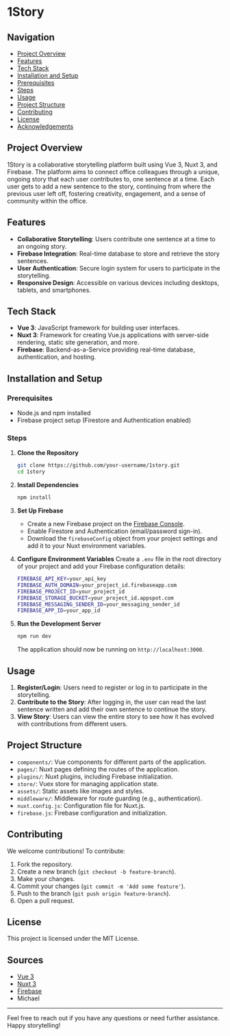 # 1Story

## Navigation

- [Project Overview](#project-overview)
- [Features](#features)
- [Tech Stack](#tech-stack)
- [Installation and Setup](#installation-and-setup)
- [Prerequisites](#prerequisites)
- [Steps](#steps)
- [Usage](#usage)
- [Project Structure](#project-structure)
- [Contributing](#contributing)
- [License](#license)
- [Acknowledgements](#acknowledgements)

## Project Overview

1Story is a collaborative storytelling platform built using Vue 3, Nuxt 3, and Firebase. The platform aims to connect office colleagues through a unique, ongoing story that each user contributes to, one sentence at a time. Each user gets to add a new sentence to the story, continuing from where the previous user left off, fostering creativity, engagement, and a sense of community within the office.

## Features

- **Collaborative Storytelling**: Users contribute one sentence at a time to an ongoing story.
- **Firebase Integration**: Real-time database to store and retrieve the story sentences.
- **User Authentication**: Secure login system for users to participate in the storytelling.
- **Responsive Design**: Accessible on various devices including desktops, tablets, and smartphones.

## Tech Stack

- **Vue 3**: JavaScript framework for building user interfaces.
- **Nuxt 3**: Framework for creating Vue.js applications with server-side rendering, static site generation, and more.
- **Firebase**: Backend-as-a-Service providing real-time database, authentication, and hosting.

## Installation and Setup

### Prerequisites

- Node.js and npm installed
- Firebase project setup (Firestore and Authentication enabled)

### Steps

1. **Clone the Repository**
    ```sh
    git clone https://github.com/your-username/1story.git
    cd 1story
    ```

2. **Install Dependencies**
    ```sh
    npm install
    ```

3. **Set Up Firebase**
    - Create a new Firebase project on the [Firebase Console](https://console.firebase.google.com/).
    - Enable Firestore and Authentication (email/password sign-in).
    - Download the `firebaseConfig` object from your project settings and add it to your Nuxt environment variables.

4. **Configure Environment Variables**
    Create a `.env` file in the root directory of your project and add your Firebase configuration details:
    ```sh
    FIREBASE_API_KEY=your_api_key
    FIREBASE_AUTH_DOMAIN=your_project_id.firebaseapp.com
    FIREBASE_PROJECT_ID=your_project_id
    FIREBASE_STORAGE_BUCKET=your_project_id.appspot.com
    FIREBASE_MESSAGING_SENDER_ID=your_messaging_sender_id
    FIREBASE_APP_ID=your_app_id
    ```

5. **Run the Development Server**
    ```sh
    npm run dev
    ```

    The application should now be running on `http://localhost:3000`.

## Usage

1. **Register/Login**: Users need to register or log in to participate in the storytelling.
2. **Contribute to the Story**: After logging in, the user can read the last sentence written and add their own sentence to continue the story.
3. **View Story**: Users can view the entire story to see how it has evolved with contributions from different users.

## Project Structure

- `components/`: Vue components for different parts of the application.
- `pages/`: Nuxt pages defining the routes of the application.
- `plugins/`: Nuxt plugins, including Firebase initialization.
- `store/`: Vuex store for managing application state.
- `assets/`: Static assets like images and styles.
- `middleware/`: Middleware for route guarding (e.g., authentication).
- `nuxt.config.js`: Configuration file for Nuxt.js.
- `firebase.js`: Firebase configuration and initialization.

## Contributing

We welcome contributions! To contribute:

1. Fork the repository.
2. Create a new branch (`git checkout -b feature-branch`).
3. Make your changes.
4. Commit your changes (`git commit -m 'Add some feature'`).
5. Push to the branch (`git push origin feature-branch`).
6. Open a pull request.

## License

This project is licensed under the MIT License.

## Sources

- [Vue 3](https://vuejs.org/)
- [Nuxt 3](https://nuxtjs.org/)
- [Firebase](https://firebase.google.com/)
- Michael

---

Feel free to reach out if you have any questions or need further assistance. Happy storytelling!
